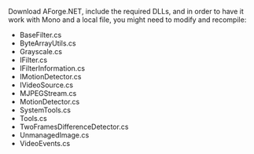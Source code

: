Download AForge.NET, include the required DLLs, and in order to have it work with Mono and a local file, you might need to modify and recompile:
* BaseFilter.cs
* ByteArrayUtils.cs
* Grayscale.cs
* IFilter.cs
* IFilterInformation.cs
* IMotionDetector.cs
* IVideoSource.cs
* MJPEGStream.cs
* MotionDetector.cs
* SystemTools.cs
* Tools.cs
* TwoFramesDifferenceDetector.cs
* UnmanagedImage.cs
* VideoEvents.cs

